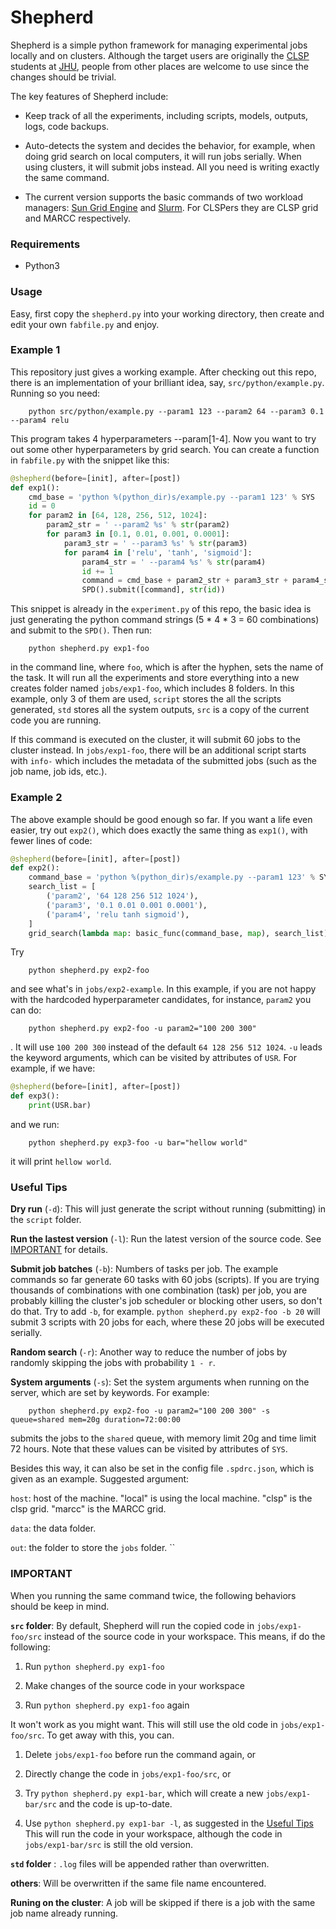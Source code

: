 # Shepherd 

Shepherd is a simple python framework for managing experimental jobs locally and on clusters. Although the target users are originally the [CLSP](https://www.clsp.jhu.edu/) students at [JHU](https://www.clsp.jhu.edu/), people from other places are welcome to use since the changes should be trivial. 

The key features of Shepherd include:

* Keep track of all the experiments, including scripts, models, outputs, logs, code backups. 

* Auto-detects the system and decides the behavior, for example, when doing grid search on local computers, it will run jobs serially. When using clusters, it will submit jobs instead. All you need is writing exactly the same command.

* The current version supports the basic commands of two workload managers: [Sun Grid Engine](http://gridscheduler.sourceforge.net/htmlman/manuals.html) and [Slurm](https://slurm.schedmd.com/). For CLSPers they are CLSP grid and MARCC respectively.

### Requirements 

* Python3 


### Usage

Easy, first copy the `shepherd.py` into your working directory, then create and edit your own `fabfile.py` and enjoy.

### Example 1 

This repository just gives a working example. After checking out this repo, there is an implementation of your brilliant idea, say, `src/python/example.py`. Running so you need: 

       	python src/python/example.py --param1 123 --param2 64 --param3 0.1 --param4 relu 

This program takes 4 hyperparameters --param[1-4]. Now you want to try out some other hyperparameters by grid search. You can create a function in `fabfile.py` with the snippet like this:

```python
@shepherd(before=[init], after=[post])
def exp1():
    cmd_base = 'python %(python_dir)s/example.py --param1 123' % SYS
    id = 0
    for param2 in [64, 128, 256, 512, 1024]:
        param2_str = ' --param2 %s' % str(param2)
        for param3 in [0.1, 0.01, 0.001, 0.0001]:
            param3_str = ' --param3 %s' % str(param3)
            for param4 in ['relu', 'tanh', 'sigmoid']:
                param4_str = ' --param4 %s' % str(param4)
                id += 1
                command = cmd_base + param2_str + param3_str + param4_str
                SPD().submit([command], str(id))

```

This snippet is already in the `experiment.py` of this repo, the basic idea is just generating the python command strings (5 * 4  * 3 = 60 combinations) and submit to the `SPD()`. Then run:

 
		python shepherd.py exp1-foo


in the command line, where `foo`, which is after the hyphen, sets the name of the task. It will run all the experiments and store everything into a new creates folder named `jobs/exp1-foo`, which includes 8 folders. In this example, only 3 of them are used, `script` stores the all the scripts generated, `std` stores all the system outputs, `src` is a copy of the current code you are running. 

If this command is executed on the cluster, it will submit 60 jobs to the cluster instead. In  `jobs/exp1-foo`, there will be an additional script starts with `info-` which includes the metadata of the submitted jobs (such as the job name, job ids, etc.).

### Example 2 

The above example should be good enough so far. If you want a life even easier, try out `exp2()`, which does exactly the same thing as `exp1()`, with fewer lines of code:

```python
@shepherd(before=[init], after=[post])
def exp2():
    command_base = 'python %(python_dir)s/example.py --param1 123' % SYS
    search_list = [
        ('param2', '64 128 256 512 1024'),
        ('param3', '0.1 0.01 0.001 0.0001'),
        ('param4', 'relu tanh sigmoid'),
    ]
    grid_search(lambda map: basic_func(command_base, map), search_list)
```

Try

		python shepherd.py exp2-foo

and see what's in `jobs/exp2-example`. In this example, if you are not happy with the hardcoded hyperparameter candidates, for instance, `param2` you can do:

		python shepherd.py exp2-foo -u param2="100 200 300"

. It will use `100 200 300` instead of the default `64 128 256 512 1024`. `-u` leads the keyword arguments, which can be visited by attributes of `USR`.
For example, if we have:

```python
@shepherd(before=[init], after=[post])
def exp3():
    print(USR.bar)
```

and we run:

		python shepherd.py exp3-foo -u bar="hellow world"

it will print `hellow world`.


### Useful Tips

**Dry run** (`-d`): This will just generate the script without running (submitting) in the `script` folder.  

**Run the lastest version** (`-l`): Run the latest version of the source code. See [IMPORTANT](#IMPORTANT) for details.

**Submit job batches** (`-b`): Numbers of tasks per job. The example commands so far generate 60 tasks with 60 jobs (scripts). If you are trying thousands of combinations with one combination (task) per job, you are probably killing the cluster's job scheduler or blocking other users, so don't do that. Try to add `-b`, for example. `python shepherd.py exp2-foo -b 20` will submit 3 scripts with 20 jobs for each, where these 20 jobs will be executed serially. 

**Random search** (`-r`): Another way to reduce the number of jobs by randomly skipping the jobs with probability `1 - r`.

**System arguments** (`-s`): Set the system arguments when running on the server, which are set by keywords. For example:
 
		python shepherd.py exp2-foo -u param2="100 200 300" -s queue=shared mem=20g duration=72:00:00

submits the jobs to the `shared` queue, with memory limit 20g and time limit 72 hours. Note that these values can be visited by attributes of `SYS`.

Besides this way, it can also be set in the config file `.spdrc.json`, which is given as an example. Suggested argument:

`host`: host of the machine. "local" is using the local machine. "clsp" is the clsp grid. "marcc" is the MARCC grid.

`data`: the data folder. 

`out`: the folder to store the `jobs` folder. 
``
### IMPORTANT

When you running the same command twice, the following behaviors should be keep in mind.

**`src` folder**: By default, Shepherd will run the copied code in `jobs/exp1-foo/src` instead of the source code in your workspace. This means, if do the following:

1. Run `python shepherd.py exp1-foo`

2. Make changes of the source code in your workspace

3. Run `python shepherd.py exp1-foo` again 

It won't work as you might want. This will still use the old code in `jobs/exp1-foo/src`. To get away with this, you can. 

1. Delete `jobs/exp1-foo` before run the command again, or 

2. Directly change the code in `jobs/exp1-foo/src`, or

3. Try `python shepherd.py exp1-bar`, which will create a new `jobs/exp1-bar/src` and the code is up-to-date.

4. Use `python shepherd.py exp1-bar -l`, as suggested in the [Useful Tips](#Useful-Tips) This will run the code in your workspace, although the code in `jobs/exp1-bar/src` is still the old version.

**`std` folder** : `.log` files will be appended rather than overwritten.

**others**: Will be overwritten if the same file name encountered.

**Runing on the cluster**: A job will be skipped if there is a job with the same job name already running.

